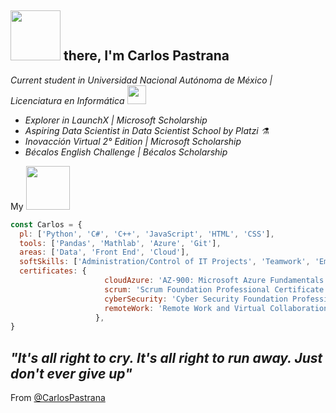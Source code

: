<h2><img src="https://images.squarespace-cdn.com/content/v1/595e1b9ab6ac502f684cbe56/1505844870079-VFIG8ZQWCS1UMQ94D5V7/HI+GIF.gif?format=2500w" width="80"> there, I'm Carlos Pastrana</h2>

<p><em>Current student in Universidad Nacional Autónoma de México | Licenciatura en Informática <img src="https://unamglobal.unam.mx/wp-content/uploads/2017/05/LOGO-UNAM.png" width="30">
  
- Explorer in LaunchX | Microsoft Scholarship
- Aspiring Data Scientist in Data Scientist School by Platzi ⚗️ 
- Inovacción Virtual 2° Edition | Microsoft Scholarship
- Bécalos English Challenge | Bécalos Scholarship</p></em>

My <img src='https://cdn.dribbble.com/users/1397073/screenshots/4883979/media/a2b9f965c0a9a515fda51cbcf63bc401.gif' width='70'>

```javascript
const Carlos = {
  pl: ['Python', 'C#', 'C++', 'JavaScript', 'HTML', 'CSS'], 
  tools: ['Pandas', 'Mathlab', 'Azure', 'Git'],
  areas: ['Data', 'Front End', 'Cloud'],
  softSkills: ['Administration/Control of IT Projects', 'Teamwork', 'Empathy', 'Stress tolerance', 'Continuous learning'],
  certificates: {
                     cloudAzure: 'AZ-900: Microsoft Azure Fundamentals',
                     scrum: 'Scrum Foundation Professional Certificate - SFPC™',
                     cyberSecurity: 'Cyber Security Foundation Professional Certificate - CSFPC™',
                     remoteWork: 'Remote Work and Virtual Collaboration Professional Certificate'
                   },
}
```
<em><b>"It's all right to cry. It's all right to run away. Just don't ever give up"</em></b>
---
From [@CarlosPastrana](https://github.com/CarlosPastranaM)
